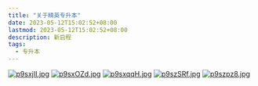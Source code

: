 ```yaml
---
title: "关于精英专升本"
date: 2023-05-12T15:02:52+08:00
lastmod: 2023-05-12T15:02:52+08:00
description: 新启程
tags:
  - 专升本
---
```


<a href="https://imgse.com/i/p9sxjII"><img src="https://s1.ax1x.com/2023/05/12/p9sxjII.jpg" alt="p9sxjII.jpg" border="0"></a>
<a href="https://imgse.com/i/p9sxOZd"><img src="https://s1.ax1x.com/2023/05/12/p9sxOZd.jpg" alt="p9sxOZd.jpg" border="0"></a>
<a href="https://imgse.com/i/p9sxqqH"><img src="https://s1.ax1x.com/2023/05/12/p9sxqqH.jpg" alt="p9sxqqH.jpg" border="0"></a>
<a href="https://imgse.com/i/p9szSRf"><img src="https://s1.ax1x.com/2023/05/12/p9szSRf.jpg" alt="p9szSRf.jpg" border="0"></a>
<a href="https://imgse.com/i/p9szpz8"><img src="https://s1.ax1x.com/2023/05/12/p9szpz8.jpg" alt="p9szpz8.jpg" border="0"></a>